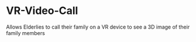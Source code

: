 # VR-Video-Call
Allows Elderlies to call their family on a VR device to see a 3D image of their family members
